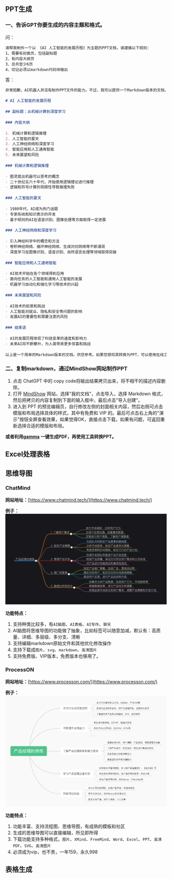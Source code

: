 
## PPT生成

### 一、告诉GPT你要生成的内容主题和格式。

问：
```
请帮我制作一个以 《AI 人工智能的发展历程》为主题的PPT文档，请遵循以下规则:
1、需要有封面页，包括副标题
2、有内容大纲页
3、总共至少6页
4、切记必须以markdown代码块输出
```

答：
```markdown
非常抱歉，AI机器人并没有制作PPT文件的能力。不过，我可以提供一个Markdown版本的文档，您可以按照PPT的格式和样式进行排版。

# AI 人工智能的发展历程

## 副标题：从机械计算到深度学习

### 内容大纲

1. 机械计算和逻辑推理
2. 人工智能的夏天
3. 人工神经网络和深度学习
4. 智能应用和人工通用智能
5. 未来展望和风险

### 机械计算和逻辑推理

- 图灵提出机器可以思考的概念
- 二十世纪五六十年代，开始使用逻辑理论进行推理
- 逻辑和符号计算的局限性导致推理失败

### 人工智能的夏天

- 1980年代，AI成为热门话题
- 专家系统和知识表示的开发
- 基于规则的AI在语音识别、图像处理等方面取得一定进展

### 人工神经网络和深度学习

- 引入神经科学中的概念和方法
- 卷积神经网络、循环神经网络、生成对抗网络等不断涌现
- 深度学习在图像识别、语音识别、自然语言处理等领域取得突破

### 智能应用和人工通用智能

- AI技术开始在各个领域得到应用
- 面向任务的人工智能和通用人工智能的发展
- 机器学习自动化和强化学习等技术的兴起

### 未来展望和风险

- AI技术的前景和挑战
- 人工智能对就业、隐私和安全等问题的影响
- 发展AI的重要性和需要注意的风险

### 结束语

- AI的发展历程体现了科技变革的速度和影响力
- 未来AI将不断攀升，为人类带来更多惊喜和挑战

以上是一个简单的Markdown版本的文档，供您参考。如果您想将其转换为PPT，可以使用在线工具或者专业软件进行排版和美化。

```

### 二、复制markdown，通过MindShow网站制作PPT

1. 点击 ChatGPT 中的 copy code将输出结果拷贝出来，将不相干的描述内容删除。
2. 打开 [MindShow](mindshow.fun) 网站，选择"我的文档"，点击导入，选择 Markdown 格式，然后把拷贝的内容复制到下面的输入框中，最后点击"导入创建"。
3. 进入到 PPT 的预览编辑页，自行修改左侧的封面相关内容，然后右侧可点击模版和布局选择具体的样式，其中有免费和 VIP 的。最后可点击右上角的"演示"按钮全屏查看效果，如果觉得OK，直接点击下载，如果有问题，可返回重新选择合适的模版和布局。

**或者利用[gamma](https://gamma.app/generate) 一键生成PDF，再使用工具转换PPT。**

## Excel处理表格

## 思维导图

### ChatMind
**网站地址：**[https://www.chatmind.tech/](https://www.chatmind.tech/)

**例子：**
![产品经理的修炼](../static/images/mind/cm.png)

**功能特点：**
1. 支持种类比较多，有``AI脑图``、``AI表格``、``AI写作``、``聊天``
2. AI脑图将思维导图的功能做了抽象，比如标签可以随意加减，默认有：高质量、详细、多层级、多分支、清晰
3. 支持编辑markdown原始文件和其他优化修改操作
4. 支持下载成``图片``、``svg``、``markdown``、``高清图片``
5. 支持免费版、VIP版本，免费版本也够用了。


### ProcessON
**网站地址：**[https://www.processon.com/](https://www.processon.com/)

**例子：**
![产品经理的修炼](../static/images/mind/po.png)

**功能特点：**
1. 功能丰富、支持流程图、思维导图，有成熟的模板和社区
2. 生成的思维导图可以直接编辑，所见即所得
3. 下载功能支持多种格式，``图片``、``XMind``、``FreeMind``、``Word``、``Excel``、``PPT``、``高清PDF``、``SVG``、``高清图片``
4. 必须成为vip，也不贵，一年159，永久998

## 表格生成

